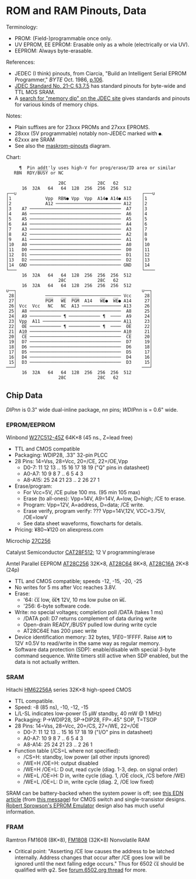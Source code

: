 ROM and RAM Pinouts, Data
=========================

Terminology:
- PROM: (Field-)programmable once only.
- UV EPROM, EE EPROM: Erasable only as a whole (electrically or via UV).
- EEPROM: Always byte-erasable.

References:
- JEDEC (I think) pinouts, from Ciarcia, "Build an Intelligent Serial
  EPROM Programmer," _BYTE_ Oct. 1986, [p.106][byte-8610-106].
- [JDEC Standard No. 21-C §3.7.5][JDEC-3.7.5] has standard pinouts for
  byte-wide and TTL MOS SRAM.
- A [search for "memory dip" on the JDEC site][JDEC-memory-dip] gives
  standards and pinouts for various kinds of memory chips.

Notes:
- Plain suffixes are for 23xxx PROMs and 27xxx EPROMS.
- 28xxx (5V programmable) notably non-JEDEC marked with `●`.
- 62xxx are SRAM
- See also the [maskrom-pinouts](sch/maskrom-pinouts.png) diagram.


Chart:

         ¶  Pin addt'ly uses high-V for prog/erase/ID area or similar
       RBN  RDY/B̅U̅S̅Y̅ or NC

                        28C            28C   62
          16  32A   64   64  128  256  256  256  512
    ┌──∪                                                ┌───∪
    │1             Vpp  RBN● Vpp  Vpp  A14● A14● A15    │1
    │2             A12 ───────────────────────── A12    │2
    │3    A7 ───────────────────────────────────  A7    │3
    │4    A6 ───────────────────────────────────  A6    │4
    │5    A5 ───────────────────────────────────  A5    │5
    │6    A4 ───────────────────────────────────  A4    │6
    │7    A3 ───────────────────────────────────  A3    │7
    │8    A2 ───────────────────────────────────  A2    │8
    │9    A1 ───────────────────────────────────  A1    │9
    │10   A0 ───────────────────────────────────  A0    │10
    │11   D0 ───────────────────────────────────  D0    │11
    │12   D1 ───────────────────────────────────  D1    │12
    │13   D2 ───────────────────────────────────  D2    │13
    │14  GND ─────────────────────────────────── GND    │14
    └───                                                └────
          16  32A   64   64  128  256  256  256  512
                        28C            28C   62
          16  32A   64   64  128  256  256  256  512
    ∪──┐                                                ∪──┐
     28│           ───────────────────────────── Vcc     28│
     27│           P̅G̅M̅   W̅E̅  P̅G̅M̅  A14   W̅E̅●  W̅E̅● A14     27│
     26│ Vcc  Vcc   NC   NC  A13 ─────────────── A13     26│
     25│  A8 ───────────────────────────────────  A8     25│
     24│  A9 ──────────── ¶ ──────────── ¶  ────  A9     24│
     23│ Vpp  A11 ────────────────────────────── A11     23│
     22│  O̅E̅ ──────────── ¶ ──────────── ¶  ────  O̅E̅     22│
     21│ A10 ─────────────────────────────────── A10     21│
     20│  C̅E̅ ───────────────────────────────────  C̅E̅     20│
     19│  D7 ───────────────────────────────────  D7     19│
     18│  D6 ───────────────────────────────────  D6     18│
     17│  D5 ───────────────────────────────────  D5     17│
     16│  D4 ───────────────────────────────────  D4     16│
     15│  D3 ───────────────────────────────────  D3     15│
    ───┘                                                ───┘
          16  32A   64   64  128  256  256  256  512
                        28C            28C   62


Chip Data
---------

_DIPnn_ is 0.3" wide dual-inline package, _nn_ pins;
_WDIPnn_ is = 0.6" wide.

### EPROM/EEPROM

Winbond [W27C512-45Z] 64K×8 (45 ns., Z=lead free)
- TTL and CMOS compatible
- Packaging: WDIP28, .33" 32-pin PLCC
- 28 Pins: 14=Vss, 28=Vcc, 20=/CE, 22=/OE,Vpp
  -   D0-7: 11 12 13 .. 15 16 17 18 19  ("Q" pins in datasheet)
  -  A0-A7: 10 9 8 7 .. 6 5 4 3
  - A8-A15: 25 24 21 23 .. 2 26 27 1
- Erase/program:
  - For Vcc=5V, /CE pulse 100 ms. (95 min 105 max)
  - Erase (to all-ones): Vpp=14V, A9=14V, A=low, D=high; /CE to erase.
  - Program: Vpp=12V, A=address, D=data; /CE write.
  - Erase verify, program verify: ??? Vpp=14V,12V, VCC=3.75V, /OE=lowV
  - See data sheet waveforms, flowcharts for details.
- Pricing: ¥80~¥120 on aliexpress.com

Microchip [27C256]

Catalyst Semiconductor [CAT28F512]; 12 V programming/erase

Amtel Parallel EEPROM [AT28C256] 32K×8, [AT28C64] 8K×8, [AT28C16A] 2K×8 \(24p)
- TTL and CMOS compatible; speeds -12, -15, -20, -25
- No writes for 5 ms after Vcc reaches 3.8V.
- Erase:
  - '64: `C̅E̅` low, `O̅E̅¶` 12V, 10 ms low pulse on `W̅E̅`.
  - '256: 6-byte software code.
- Write: no special voltages; completion poll /DATA (takes 1 ms)
  - /DATA poll: D7 returns complement of data during write
  - Open-drain READY,/BUSY pulled low during write cycle
  - AT28C64E has 200 μsec write
- Device identification memory: 32 bytes, $1FE0-$1FFFF. Raise `A9¶`
  to 12V ±0.5V to read/write in the same way as regular memory.
- Software data protection (SDP): enable/disable with special 3-byte
  command sequence. Write timers still active when SDP enabled, but the
  data is not actually written.

### SRAM

Hitachi [HM62256A] series 32K×8 high-speed CMOS
- TTL compatible.
- Speed: -8 (85 ns), -10, -12, -15
- L/L-SL indicates low-power (5 μW standby, 40 mW @ 1 MHz)
- Packaging: P→WDIP28, SP→DIP28, FP=.45" SOP, T=TSOP
- 28 Pins: 14=Vss, 28=Vcc, 20=/CS, 27=/WE, 22=/OE
  -   D0-7: 11 12 13 .. 15 16 17 18 19  ("I/O" pins in datasheet)
  -  A0-A7: 10 9 8 7 .. 6 5 4 3
  - A8-A14: 25 24 21 23 .. 2 26 1
- Function table (/CS=L where not specified):
  - /CS=H: standby, low power (all other inputs ignored)
  - /WE=H /OE=H: output disabled
  - /WE=H /OE=L: D out, read cycle (diag. 1-3, dep. on signal order)
  - /WE=L /OE=H: D in, write cycle (diag. 1, /OE clock, /CS before /WE)
  - /WE=L /OE=L: D in, write cycle (diag. 2, /OE low fixed)

SRAM can be battery-backed when the system power is off; see [this EDN
article](sch/simpleCMOS_RAMbackup.jpg) (from [this message][f65 32004]) for
CMOS switch and single-transistor designs. [Robert Sprowson's EPROM
Emulator][ee sprow] design also has much useful information.


### FRAM

Ramtron FM1608 (8K×8), [FM1808][] (32K×8) Nonvolatile RAM
- Critical point: "Asserting /CE low causes the address to be latched
  internally. Address changes that occur after /CE goes low will be ignored
  until the next falling edge occurs." Thus for 6502 `C̅E̅` should be
  qualified with φ2. See [forum.6502.org thread][f65 6380] for more.



<!-------------------------------------------------------------------->
[JDEC-memory-dip]: https://www.jedec.org/document_search/field_committees/25?search_api_views_fulltext=memory+dip
[byte-8610-106]: https://archive.org/details/byte-magazine-1986-10/page/n117/mode/1up
[JDEC-3.7.5]: https://www.jedec.org/system/files/docs/3_07_05R12.pdf

[27C256]: http://esd.cs.ucr.edu/webres/27c256.pdf
[AT28C16A]: http://ww1.microchip.com/downloads/en/DeviceDoc/doc0001h.pdf
[AT28C256]: http://ww1.microchip.com/downloads/en/DeviceDoc/doc0006.pdf
[AT28C64]: http://ww1.microchip.com/downloads/en/DeviceDoc/doc0001h.pdf
[CAT28F512]: https://datasheet.octopart.com/CAT28F512PI-90-Catalyst-Semiconductor-datasheet-1983.pdf
[FM1808]: https://docs.isy.liu.se/pub/VanHeden/DataSheets/fm1808.pdf
[HM62256A]: https://datasheet.octopart.com/HM62256ALP-10-Hitachi-datasheet-115281844.pdf
[W27C512-45Z a]: http://www.kosmodrom.com.ua/pdf/W27C512-45Z.pdf
[W27C512-45Z]: https://datasheet.octopart.com/W27C512-45Z-Winbond-datasheet-13695031.pdf

[ee sprow]: http://www.acornelectron.co.uk/eug/25/a-epro.html
[f65 32004]: http://forum.6502.org/viewtopic.php?p=32004#p32004
[f65 6380]: http://forum.6502.org/viewtopic.php?f=4&t=6380
